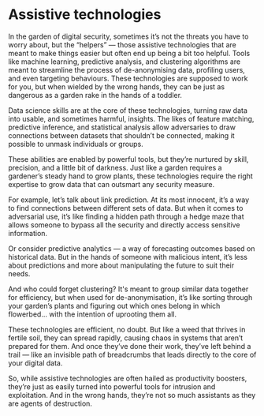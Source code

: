 # Assistive technologies

In the garden of digital security, sometimes it’s not the threats you have to worry about, but the “helpers” — those 
assistive technologies that are meant to make things easier but often end up being a bit too helpful. Tools like 
machine learning, predictive analysis, and clustering algorithms are meant to streamline the process of de-anonymising 
data, profiling users, and even targeting behaviours. These technologies are supposed to work for you, but when 
wielded by the wrong hands, they can be just as dangerous as a garden rake in the hands of a toddler.

Data science skills are at the core of these technologies, turning raw data into usable, and sometimes harmful, 
insights. The likes of feature matching, predictive inference, and statistical analysis allow adversaries to draw 
connections between datasets that shouldn’t be connected, making it possible to unmask individuals or groups. 

These abilities are enabled by powerful tools, but they’re nurtured by skill, precision, and a little bit of 
darkness. Just like a garden requires a gardener’s steady hand to grow plants, these technologies require the 
right expertise to grow data that can outsmart any security measure.

For example, let’s talk about link prediction. At its most innocent, it’s a way to find connections between 
different sets of data. But when it comes to adversarial use, it’s like finding a hidden path through a hedge 
maze that allows someone to bypass all the security and directly access sensitive information. 

Or consider predictive analytics — a way of forecasting outcomes based on historical data. But in the hands of 
someone with malicious intent, it’s less about predictions and more about manipulating the future to suit their needs. 

And who could forget clustering? It's meant to group similar data together for efficiency, but when used for 
de-anonymisation, it’s like sorting through your garden’s plants and figuring out which ones belong in which 
flowerbed... with the intention of uprooting them all.

These technologies are efficient, no doubt. But like a weed that thrives in fertile soil, they can spread rapidly, 
causing chaos in systems that aren’t prepared for them. And once they’ve done their work, they’ve left behind a 
trail — like an invisible path of breadcrumbs that leads directly to the core of your digital data.

So, while assistive technologies are often hailed as productivity boosters, they’re just as easily turned into 
powerful tools for intrusion and exploitation. And in the wrong hands, they’re not so much assistants as they 
are agents of destruction.


